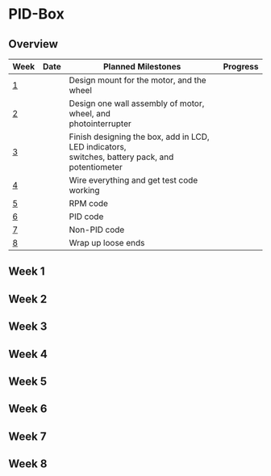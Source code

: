 # PID-Box

## Overview
|Week|Date| Planned Milestones|Progress|
|----| -- | ----------------- |--------|
|<a href="https://github.com/adent11/PID-Box/blob/master/README.md#week-1">1</a>||Design mount for the motor, and the wheel||
|<a href="https://github.com/adent11/PID-Box/blob/master/README.md#week-2">2</a>||Design one wall assembly of motor, wheel, and <br/>photointerrupter||
|<a href="https://github.com/adent11/PID-Box/blob/master/README.md#week-3">3</a>||Finish designing the box, add in LCD, LED indicators,<br/> switches, battery pack, and potentiometer||
|<a href="https://github.com/adent11/PID-Box/blob/master/README.md#week-4">4</a>||Wire everything and get test code working||
|<a href="https://github.com/adent11/PID-Box/blob/master/README.md#week-5">5</a>||RPM code||
|<a href="https://github.com/adent11/PID-Box/blob/master/README.md#week-6">6</a>||PID code||
|<a href="https://github.com/adent11/PID-Box/blob/master/README.md#week-7">7</a>||Non-PID code||
|<a href="https://github.com/adent11/PID-Box/blob/master/README.md#week-8">8</a>||Wrap up loose ends||
## Week 1
## Week 2
## Week 3
## Week 4
## Week 5
## Week 6
## Week 7
## Week 8
